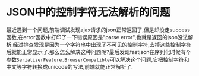 # JSON中的控制字符无法解析的问题

最近遇到一个问题,前端调试发现ajax请求的json正常返回了,但是却没走success函数,在error函数中打印了一下错误原因是"parse error",也就是返回的json没法解析.经过排查发现是因为一个字符串中出现了不可见的控制字符,去掉这些控制字符后就能正常显示了.那么怎么解决这种问题呢?最后发现fastjson在序列化时候有个参数`SerializerFeature.BrowserCompatible`可以解决这个问题,它把控制字符和中文等字符转换成unicode的写法,前端就能正常解析了.
